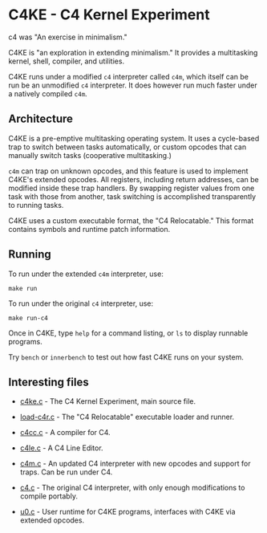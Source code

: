 C4KE - C4 Kernel Experiment
=============================================

c4 was "An exercise in minimalism."

C4KE is "an exploration in extending minimalism." It provides a multitasking kernel, shell, compiler, and utilities.

C4KE runs under a modified `c4` interpreter called `c4m`, which itself can be run be an unmodified `c4` interpreter.
It does however run much faster under a natively compiled `c4m`.


Architecture
------------

C4KE is a pre-emptive multitasking operating system. It uses a cycle-based trap to switch between tasks automatically,
or custom opcodes that can manually switch tasks (cooperative multitasking.)

`c4m` can trap on unknown opcodes, and this feature is used to implement C4KE's extended opcodes. All registers, including
return addresses, can be modified inside these trap handlers. By swapping register values from one task with those from another,
task switching is accomplished transparently to running tasks.

C4KE uses a custom executable format, the "C4 Relocatable." This format contains symbols and runtime patch information.


Running
-------

To run under the extended `c4m` interpreter, use:

	make run

To run under the original `c4` interpreter, use:

	make run-c4


Once in C4KE, type `help` for a command listing, or `ls` to display runnable programs.

Try `bench` or `innerbench` to test out how fast C4KE runs on your system.


Interesting files
-----------------

* [c4ke.c](blob/c4ke/c4ke.c) - The C4 Kernel Experiment, main source file.

* [load-c4r.c](blob/c4ke/load-c4r.c) - The "C4 Relocatable" executable loader and runner.

* [c4cc.c](blob/c4ke/c4cc.c) - A compiler for C4.

* [c4le.c](blob/c4ke/c4le.c) - A C4 Line Editor.

* [c4m.c](blob/c4ke/c4m.c) - An updated C4 interpreter with new opcodes and support for traps. Can be run under C4.

* [c4.c](blob/c4ke/c4.c) - The original C4 interpreter, with only enough modifications to compile portably.

* [u0.c](blob/c4ke/u0.c) - User runtime for C4KE programs, interfaces with C4KE via extended opcodes.

